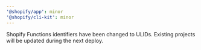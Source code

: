 ```yaml
---
'@shopify/app': minor
'@shopify/cli-kit': minor
---
```


Shopify Functions identifiers have been changed to ULIDs. Existing projects will be updated during the next deploy.

